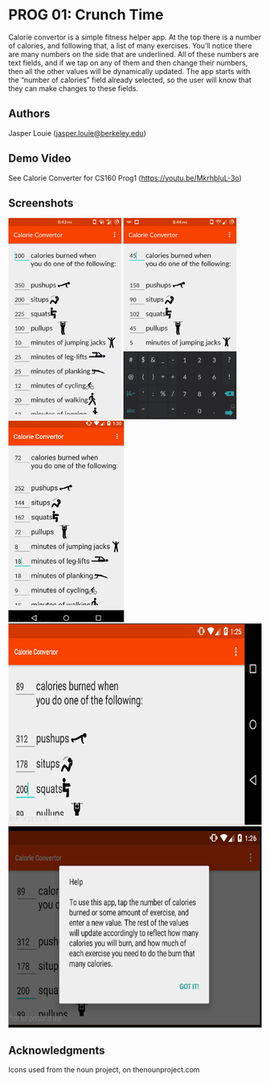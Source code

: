 # PROG 01: Crunch Time

Calorie convertor is a simple fitness helper app. At the top there is a number of calories, and following that, a list of many exercises. You’ll notice there are many numbers on the side that are underlined. All of these numbers are text fields, and if we tap on any of them and then change their numbers, then all the other values will be dynamically updated. The app starts with the “number of calories” field already selected, so the user will know that they can make changes to these fields. 


## Authors

Jasper Louie ([jasper.louie@berkeley.edu](mailto:jasper.louie@berkeley.edu))

## Demo Video

See Calorie Converter for CS160 Prog1  (https://youtu.be/MkrhbIuL-3o)

## Screenshots

<img src="screenshots/image00.png" height="400" alt="Screenshot1"/>
<img src="screenshots/image02.png" height="400" alt="Screenshot2"/>
<img src="screenshots/image03.png" height="400" alt="Screenshot3"/>
<img src="screenshots/image04.png" height="400" alt="Screenshot4"/>
<img src="screenshots/image01.png" height="400" alt="Screenshot5"/>

## Acknowledgments

Icons used from the noun project, on thenounproject.com